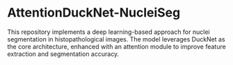 # AttentionDuckNet-NucleiSeg
This repository implements a deep learning-based approach for nuclei segmentation in histopathological images. The model leverages DuckNet as the core architecture, enhanced with an attention module to improve feature extraction and segmentation accuracy. 

